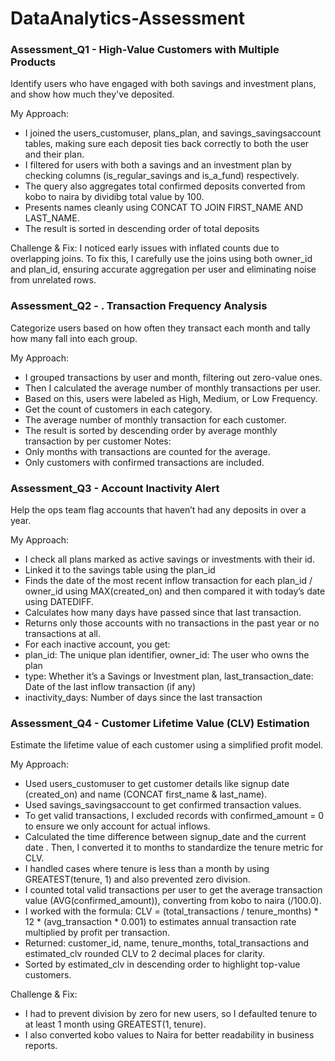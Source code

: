 # DataAnalytics-Assessment

### Assessment_Q1 - High-Value Customers with Multiple Products
Identify users who have engaged with both savings and investment plans, and show how much they've deposited.

My Approach:
- I joined the users_customuser, plans_plan, and savings_savingsaccount tables, making sure each deposit ties back correctly to both the user and their plan.
- I filtered for users with both a savings and an investment plan by checking columns (is_regular_savings and is_a_fund) respectively.
- The query also aggregates total confirmed deposits converted from kobo to naira by dividibg total value by 100.
- Presents names cleanly using CONCAT TO JOIN FIRST_NAME AND LAST_NAME.
- The result is sorted in descending order of total deposits

Challenge & Fix:
I noticed early issues with inflated counts due to overlapping joins. 
To fix this, I carefully use the joins using both owner_id and plan_id, ensuring accurate aggregation per user and eliminating noise from unrelated rows.

### Assessment_Q2 - . Transaction Frequency Analysis
Categorize users based on how often they transact each month and tally how many fall into each group.

My Approach:
* I grouped transactions by user and month, filtering out zero-value ones. 
* Then I calculated the average number of monthly transactions per user.
* Based on this, users were labeled as High, Medium, or Low Frequency.
* Get the count of customers in each category.
* The average number of monthly transaction for each customer.
* The result is sorted by descending order by average monthly transaction by per customer
Notes:
* Only months with transactions are counted for the average.
* Only customers with confirmed transactions are included.



### Assessment_Q3 -  Account Inactivity Alert
Help the ops team flag accounts that haven’t had any deposits in over a year.

My Approach:
* I check all plans marked as active savings or investments with their id.
* Linked it to the savings table using the plan_id 
* Finds the date of the most recent inflow transaction  for each plan_id / owner_id using MAX(created_on) and then compared it with today’s date using DATEDIFF.
* Calculates how many days have passed since that last transaction.
* Returns only those accounts with no transactions in the past year or no transactions at all.
* For each inactive account, you get:
* plan_id: The unique plan identifier, owner_id: The user who owns the plan
* type: Whether it’s a Savings or Investment plan, last_transaction_date: Date of the last inflow transaction (if any)
* inactivity_days: Number of days since the last transaction


### Assessment_Q4 -  Customer Lifetime Value (CLV) Estimation
Estimate the lifetime value of each customer using a simplified profit model.

My Approach:
* Used users_customuser to get customer details like signup date (created_on) and name (CONCAT first_name & last_name).
* Used savings_savingsaccount to get confirmed transaction values.
* To get valid transactions, I excluded records with confirmed_amount = 0 to ensure we only account for actual inflows.
* Calculated the time difference between signup_date and the current date . Then, I converted it to months to standardize the tenure metric for CLV.
* I handled cases where tenure is less than a month by using GREATEST(tenure, 1) and also prevented zero division.
* I counted total valid transactions per user to get the average transaction value (AVG(confirmed_amount)), converting from kobo to naira (/100.0).
* I worked with the formula: CLV = (total_transactions / tenure_months) * 12 * (avg_transaction * 0.001) to estimates annual transaction rate multiplied by profit per transaction.
* Returned: customer_id, name, tenure_months, total_transactions and estimated_clv rounded CLV to 2 decimal places for clarity.
* Sorted by estimated_clv in descending order to highlight top-value customers.

Challenge & Fix:
* I had to prevent division by zero for new users, so I defaulted tenure to at least 1 month using GREATEST(1, tenure). 
* I also converted kobo values to Naira for better readability in business reports.
